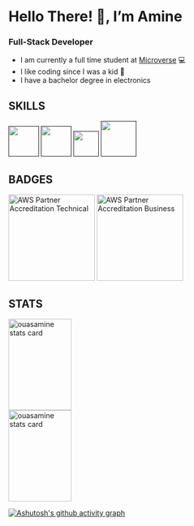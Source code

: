 # Hello There! 👋, I’m Amine 

### Full-Stack Developer

- I am currently a full time student at [Microverse](https://www.microverse.org) 💻
- I like coding since I was a kid 💞
- I have a bachelor degree in electronics 


## SKILLS

<a href="">
  <img width="60px" height="60px" src="https://cdn.jsdelivr.net/gh/devicons/devicon/icons/html5/html5-plain-wordmark.svg" /></a>
<a href="">
  <img width="60px" height="60px" src="https://cdn.jsdelivr.net/gh/devicons/devicon/icons/css3/css3-plain-wordmark.svg" /></a>
<a href="">
  <img width="50px" height="50px" src="https://cdn.jsdelivr.net/gh/devicons/devicon/icons/javascript/javascript-plain.svg" /></a>
  <a href="">
  <img width="70px" height="70px" src="https://cdn.jsdelivr.net/gh/devicons/devicon/icons/php/php-plain.svg" /></a>

## BADGES

<a href="https://www.credly.com/badges/d6e477eb-ede3-4f91-bd29-f06d2bdd52ae/public_url" target="_blank">
  <img height="170px" src="https://user-images.githubusercontent.com/104319462/187560579-230b4a18-6ebc-4314-8572-1cfe15480eb7.png" alt="AWS Partner Accreditation Technical"/></a>
<a href="https://www.credly.com/badges/7499c2ab-2c02-440c-8b66-79371fccc14f/public_url" target="_blank">
  <img height="170px" src="https://user-images.githubusercontent.com/104319462/187560087-ad301031-999c-4c26-8b28-1e12f9c7c86a.png" alt="AWS Partner Accreditation Business"/></a>

## STATS

<a href="https://github.com/ouasamine">

<img  width="49.7%" height="180px" src="https://github-readme-stats.vercel.app/api/top-langs?username=ouasamine&theme=gruvbox&title_color=c3ce9c&text_color=c3ce9c&bg_color=400726&hide_border=true&layout=compact" alt="ouasamine stats card" />

<img  width="49.7%" height="180px" src="https://github-readme-stats.vercel.app/api?username=ouasamine&show_icons=true&theme=gruvbox&title_color=c3ce9c&text_color=c3ce9c&bg_color=400726&hide_border=true" alt="ouasamine stats card" />

</a>


[![Ashutosh's github activity graph](https://activity-graph.herokuapp.com/graph?username=ouasamine&bg_color=400726&color=c3ce9c&line=0b0a0b&point=c3ce9c&area=true&hide_border=true)](https://github.com/ouasamine)

